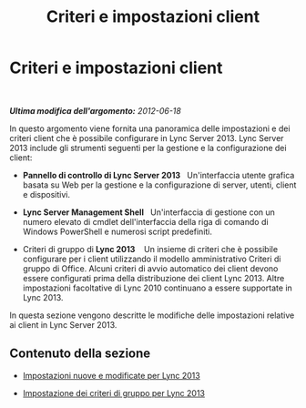 ﻿---
title: Criteri e impostazioni client
TOCTitle: Criteri e impostazioni client
ms:assetid: c3ee47c0-7e20-47ec-809a-f4502d939586
ms:mtpsurl: https://technet.microsoft.com/it-it/library/Gg412966(v=OCS.15)
ms:contentKeyID: 49301882
ms.date: 08/24/2015
mtps_version: v=OCS.15
ms.translationtype: HT
---

# Criteri e impostazioni client

 

_**Ultima modifica dell'argomento:** 2012-06-18_

In questo argomento viene fornita una panoramica delle impostazioni e dei criteri client che è possibile configurare in Lync Server 2013. Lync Server 2013 include gli strumenti seguenti per la gestione e la configurazione dei client:

  - **Pannello di controllo di Lync Server 2013**   Un'interfaccia utente grafica basata su Web per la gestione e la configurazione di server, utenti, client e dispositivi.

  - **Lync Server Management Shell**   Un'interfaccia di gestione con un numero elevato di cmdlet dell'interfaccia della riga di comando di Windows PowerShell e numerosi script predefiniti.

  - Criteri di gruppo di **Lync 2013**    Un insieme di criteri che è possibile configurare per i client utilizzando il modello amministrativo Criteri di gruppo di Office. Alcuni criteri di avvio automatico dei client devono essere configurati prima della distribuzione dei client Lync 2013. Altre impostazioni facoltative di Lync 2010 continuano a essere supportate in Lync 2013.

In questa sezione vengono descritte le modifiche delle impostazioni relative ai client in Lync Server 2013.

## Contenuto della sezione

  -   
    [Impostazioni nuove e modificate per Lync 2013](lync-server-2013-new-and-changed-settings-for-lync-2013.md)

  -   
    [Impostazione dei criteri di gruppo per Lync 2013](lync-server-2013-group-policy-settings-for-lync-2013.md)

